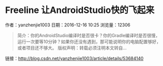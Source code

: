 # Freeline 让AndroidStudio快的飞起来
作者：yanzhenjie1003
日期：2016-12-16 10:25
浏览量：12306
> 简介：你的AndroidStudio编译时是否很卡？你的Gradle编译时是否很慢，运行一次要等10分钟？如果你还没有遇到，那可能说明你的电脑配置够好，或者项目还不够大。
  版权声明：转载必须注明本文转自...

 链接：http://blog.csdn.net/yanzhenjie1003/article/details/53684140
